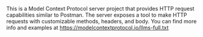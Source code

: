 <!-- Use this file to provide workspace-specific custom instructions to Copilot. For more details, visit https://code.visualstudio.com/docs/copilot/copilot-customization#_use-a-githubcopilotinstructionsmd-file -->

This is a Model Context Protocol server project that provides HTTP request capabilities similar to Postman.
The server exposes a tool to make HTTP requests with customizable methods, headers, and body.
You can find more info and examples at https://modelcontextprotocol.io/llms-full.txt
